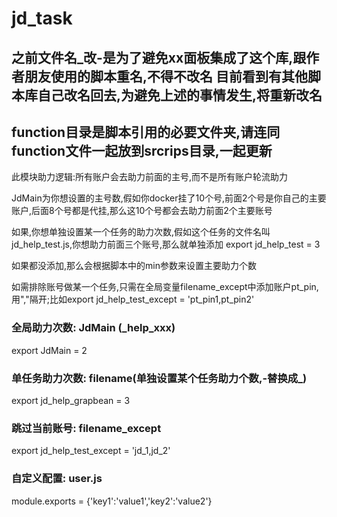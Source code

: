 # jd_task
## 之前文件名_改-是为了避免xx面板集成了这个库,跟作者朋友使用的脚本重名,不得不改名   目前看到有其他脚本库自己改名回去,为避免上述的事情发生,将重新改名
## function目录是脚本引用的必要文件夹,请连同function文件一起放到srcrips目录,一起更新



此模块助力逻辑:所有账户会去助力前面的主号,而不是所有账户轮流助力

JdMain为你想设置的主号数,假如你docker挂了10个号,前面2个号是你自己的主要账户,后面8个号都是代挂,那么这10个号都会去助力前面2个主要账号

如果,你想单独设置某一个任务的助力次数,假如这个任务的文件名叫jd_help_test.js,你想助力前面三个账号,那么就单独添加 export jd_help_test = 3

如果都没添加,那么会根据脚本中的min参数来设置主要助力个数

如需排除账号做某一个任务,只需在全局变量filename_except中添加账户pt_pin,用","隔开;比如export jd_help_test_except = 'pt_pin1,pt_pin2'


### 全局助力次数: JdMain (_help_xxx)

export JdMain = 2



### 单任务助力次数: filename(单独设置某个任务助力个数,-替换成_)

export jd_help_grapbean = 3

### 跳过当前账号: filename_except

export jd_help_test_except = 'jd_1,jd_2'

### 自定义配置: user.js
module.exports = {'key1':'value1','key2':'value2'}

